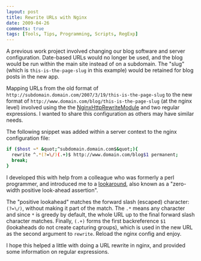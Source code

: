 ```yaml
---
layout: post
title: Rewrite URLs with Nginx
date: 2009-04-26
comments: true
tags: [Tools, Tips, Programming, Scripts, RegExp]
---
```


A previous work project involved changing our blog software and server configuration. Date-based URLs would no longer be used, and the blog would be run within the main site instead of on a subdomain. The "slug" (which is `this-is-the-page-slug` in this example) would be retained for blog posts in the new app.  

Mapping URLs from the old format of `http://subdomain.domain.com/2007/3/19/this-is-the-page-slug` to the new format of `http://www.domain.com/blog/this-is-the-page-slug` (at the nginx level) involved using the the [NginxHttpRewriteModule](http://wiki.nginx.org/NginxHttpRewriteModule) and two regular expressions. I wanted to share this configuration as others may have similar needs.

The following snippet was added within a server context to the nginx configuration file:

``` bash
if ($host ~* &quot;^subdomain.domain.com$&quot;){
  rewrite ^.*(?=\/)(.+)$ http://www.domain.com/blog$1 permanent;
  break;
}
```

I developed this with help from a colleague who was formerly a perl programmer, and introduced me to a [lookaround](http://www.regular-expressions.info/lookaround.html), also known as a "zero-width positive look-ahead assertion". 

The "positive lookahead" matches the forward slash (escaped) character: `(?=\/)`, without making it part of the match. The `.*` means any character and since `*` is greedy by default, the whole URL up to the final forward slash character matches. Finally, `(.+)` forms the first backreference `$1` (lookaheads do not create capturing groups), which is used in the new URL as the second argument to `rewrite`. Reload the nginx config and enjoy.

I hope this helped a little with doing a URL rewrite in nginx, and provided some information on regular expressions.
